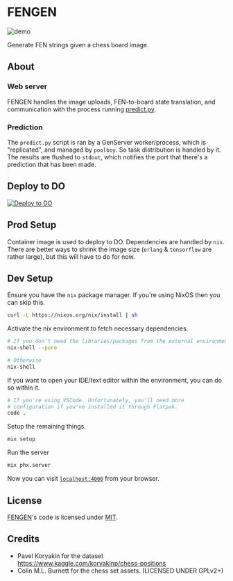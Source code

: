 # FENGEN

![demo](https://user-images.githubusercontent.com/20364796/119956571-bfdc1700-bf90-11eb-8701-15fdf3847394.gif)

Generate FEN strings given a chess board image.

## About

### Web server

FENGEN handles the image uploads, FEN-to-board state translation, and communication with the process running [predict.py](priv/scripts/predict.py).

### Prediction

The `predict.py` script is ran by a GenServer worker/process, which is "replicated", and managed by `poolboy`. So task distribution is handled by it. The results are flushed to `stdout`, which notifies the port that there's a prediction that has been made.

## Deploy to DO

[![Deploy to DO](https://www.deploytodo.com/do-btn-blue.svg)](https://cloud.digitalocean.com/apps/new?repo=https://github.com/hsekun/fen_gen/tree/main&refcode=c9e27546f1e9)

## Prod Setup

Container image is used to deploy to DO. Dependencies are handled by `nix`. There are better ways to shrink the image size (`erlang` & `tensorflow` are rather large), but this will have to do for now.

## Dev Setup

Ensure you have the `nix` package manager. If you're using NixOS then you can skip this.

```bash
curl -L https://nixos.org/nix/install | sh
```

Activate the nix environment to fetch necessary dependencies.

```bash
# If you don't need the libraries/packages from the external environment
nix-shell --pure

# Otherwise
nix-shell
```

If you want to open your IDE/text editor within the environment, you can do so within it.

```bash
# If you're using VSCode. Unfortunately, you'll need more 
# configuration if you've installed it through Flatpak.
code .
```

Setup the remaining things.

```bash
mix setup
```

Run the server

```bash
mix phx.server
```

Now you can visit [`localhost:4000`](http://localhost:4000) from your browser.

## License

[FENGEN](https://github.com/hsekun/fen_gen)'s code is licensed under [MIT](LICENSE).

## Credits

- Pavel Koryakin for the dataset https://www.kaggle.com/koryakinp/chess-positions
- Colin M.L. Burnett for the chess set assets. (LICENSED UNDER GPLv2+)
